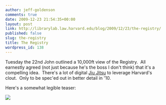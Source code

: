 ```yaml
---
author: jeff-goldenson
comments: true
date: 2009-12-23 21:54:35+00:00
layout: post
link: http://librarylab.law.harvard.edu/blog/2009/12/23/the-registry/
published: false
slug: the-registry
title: The Registry
wordpress_id: 138
---
```


Tuesday the 22nd John outlined a 10,000ft view of the Registry.  All earnestly agreed (not just because he's the boss I don't think) that it's a compelling idea.  There's a lot of digital [Jiu Jitsu](http://en.wikipedia.org/wiki/Jujutsu) to leverage Harvard's clout.  Only to be spec'ed out in better detail in '10.


Here's a somewhat legible teaser:




[![](http://librarylab.law.harvard.edu/blog/wp-content/uploads/2009/12/theRegistry1-150x150.jpg)](http://librarylab.law.harvard.edu/blog/wp-content/uploads/2009/12/theRegistry1.jpg)
